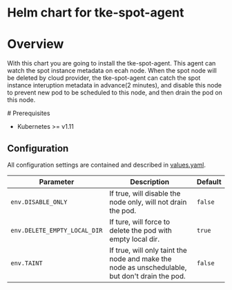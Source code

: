# Helm chart for tke-spot-agent

# Overview

With this chart you are going to install the tke-spot-agent. This agent can watch the spot instance metadata on ecah node. 
When the spot node will be deleted by cloud provider, the tke-spot-agent can catch the spot instance interuption metadata in advance(2 minutes), and
disable this node to prevent new pod to be scheduled to this node, and then drain the pod on this node.

# Prerequisites

* Kubernetes >= v1.11

## Configuration

All configuration settings are contained and described in
[values.yaml](tke-spot-agent/values.yaml).

| Parameter | Description | Default |
| --- | --- | --- |
| `env.DISABLE_ONLY` | If true, will disable the node only, will not drain the pod. | `false` |
| `env.DELETE_EMPTY_LOCAL_DIR` | If ture, will force to delete the pod with empty local dir. | `true` |
| `env.TAINT` | If true, will only taint the node and make the node as unschedulable, but don't drain the pod. | `false` |
